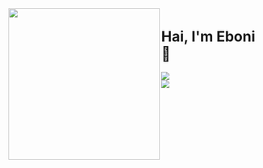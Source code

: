 <img align="left" img src="https://user-images.githubusercontent.com/32157169/197328189-c4e82b77-7d6e-429b-a122-bf3ff046d1b6.png" width="300">

 # Hai, I'm Eboni :wave:


<a target="_blank" href="https://www.linkedin.com/in/ebonilm"><img src="https://img.shields.io/badge/LinkedIn-0077B5?style=for-the-badge&logo=linkedin&logoColor=white"/> <br>
<a target="_blank" href="https://curioushistonian.com"><img src="https://img.shields.io/badge/WordPress-%23117AC9.svg?style=for-the-badge&logo=WordPress&logoColor=white"/>

